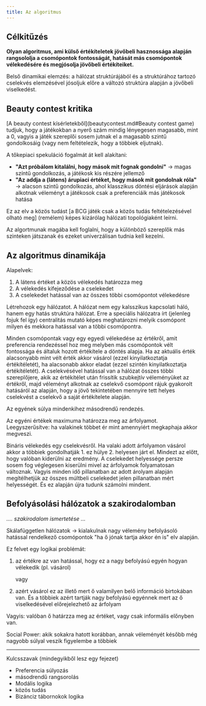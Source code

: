 ```yaml
---
title: Az algoritmus
---
```


## Célkitűzés

**Olyan algoritmus, ami külső értékíteletek jövőbeli hasznossága alapján rangsololja a csomópontok fontosságát, hatását más csomópontok vélekedésére és megjósolja jövőbeli értékíteiket.**

Belső dinamikai elemzés: a hálózat struktúrájából és a struktúrához tartozó cselekvés elemzésével jósoljuk előre a változó struktúra alapján a jövőbeli viselkedést.

## Beauty contest kritika

[A beauty contest kísérletekből](beautycontest.md#Beauty contest game) tudjuk, hogy a játékokban a nyerő szám mindig lényegesen magasabb, mint a 0, vagyis a játék szereplői sosem jutnak el a magasabb szintű gondolkosáig (vagy nem feltételezik, hogy a többiek eljutnak).

A tőkepiaci spekuláció fogalmát át kell alakítani:

- **"Azt próbálom kitalálni, hogy mások mit fognak gondolni"** -> magas színtű gondolkozás, a játékosk kis részére jellemző
- **"Az addja a (látens) árupiaci értéket, hogy mások mit gondolnak róla"** -> alacson szintű gondolkozás, ahol klasszikus döntési eljárások alapján alkotnak véleményt a játékosok csak a preferenciáik más játékosok hatása

Ez az elv a közös tudást [a BCG játék csak a közös tudás feltételezésével olható meg] (remélem) képes kizárólag hálózati topológiaként leírni. 

Az algortmunak magába kell foglalni, hogy a különböző szereplők más szinteken játszanak és ezeket univerzálisan tudnia kell kezelni. 

## Az algoritmus dinamikája

Alapelvek:

1. A látens értéket a közös vélekedés határozza meg
2. A vélekedés kifejeződése a cselekedet
3. A cselekedet hatással van az összes többi csomópontot vélekedésre

Létrehozok egy hálózatot. A hálózat nem egy kalsszikus kapcsolati háló, hanem egy hatás struktúra hálózat. Erre a speciális hálózatra írt (jelenleg fojuk fel így) centralitás mutató képes meghatározni melyik csomópont milyen és mekkora hatással van a többi csomópontra. 

Minden csomópontak vagy egy egyedi vélekedése az értékről, amit preferencia rendezéssel hoz meg melyben más csomópontok vélt fontossága és általuk hozott értékítele a döntés alapja. Ha az aktuális érték alacsonyabb mint vélt érték akkor vásárol (ezzel kinyilatkoztatja értékítéletét), ha alacsonabb akkor eladat (ezzel szintén kinyilatkoztatja értékítéletét). A cselekvésével hatással van a hálózat összes többi szereplőjere, akik az értékítélet után frissítik szubkejtív véleményüket az értékről, majd véleményt alkotnak az cselekvő csomópont rájuk gyakorolt hatásáról az alapján, hogy a jövő tekintetében mennyire tett helyes cselekvést a cselekvő a saját értékítelete alapján.

Az egyének súlya mindenkihez másodrendű rendezés.

Az egyéni értékek maximuma határozza meg az árfolyamot. Leegyszerűsítve: ha valakinek többet ér mint amennyiért megkaphaja akkor megveszi. 

Bináris vélekedés egy cselekvésről. Ha valaki adott árfolyamon vásárol akkor a többiek gondolhatják 1. ez hülye 2. helyesen járt el. Mindezt az előtt, hogy valóban kiderülni az eredmény. A cselekedet helyessége persze sosem fog véglegesen kiserülni mivel az árfolyamok folyamatosan változnak. Vagyis minden idő pillanatban az adott árolyam alapján megítélhetjük az összes múltbeli cselekedet jelen pillanatban mért helyességét. És ez alapján újra tudunk számolni mindent. 



## Befolyásolási hálózatok a szakirodalomban

*.... szakirodalom ismertetése ...*

Skálafüggetlen hálózatok -> kialakulnak nagy vélemény befolyásoló hatással rendelkező csomópontok "ha ő jónak tartja akkor én is" elv alapján. 

Ez felvet egy logikai problémát:

1. az értékre az van hatással, hogy ez a nagy befolyású egyén hogyan vélekedik (pl. vásárol)

   vagy

2. azért vásárol ez az illető mert ő valamilyen belő információ birtokában van. És a többiek azért tartják nagy befolyású egyénnek mert az ő viselkedésével előrejelezhető az árfolyam

Vagyis: valóban ő határzza meg az értéket, vagy csak informális előnyben van. 

Social Power: akik sokakra hatott korábban, annak véleményét később még nagyobb súlyal veszik figyelembe a többiek



---



Kulcsszavak (mindegyikből lesz egy fejezet)
- Preferencia súlyozás
- másodrendű rangsorolás
- Modális logika
- közös tudás
- Bizánciz tábornokok logika




